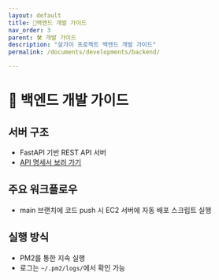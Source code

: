 ```yaml
---
layout: default
title: 🔧백엔드 개발 가이드
nav_order: 3
parent: 🛠 개발 가이드
description: "살가이 프로젝트 백엔드 개발 가이드"
permalink: /documents/developments/backend/

---
```


# 🔧 백엔드 개발 가이드

## 서버 구조
- FastAPI 기반 REST API 서버  
- [API 명세서 보러 가기](api-reference.md)

## 주요 워크플로우

- main 브랜치에 코드 push 시 EC2 서버에 자동 배포 스크립트 실행

## 실행 방식
- PM2를 통한 지속 실행
- 로그는 `~/.pm2/logs/`에서 확인 가능

